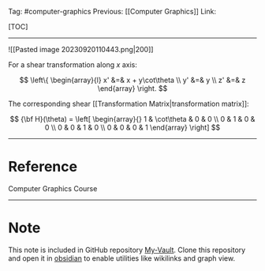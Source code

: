 Tag: #computer-graphics 
Previous: [[Computer Graphics]]
Link: 

[TOC]

---

![[Pasted image 20230920110443.png|200]]

For a shear transformation along $x$ axis:

$$
\left\{
	\begin{array}{l}
		x' &=& x + y\cot\theta \\
		y' &=& y \\
		z' &=& z
	\end{array}
\right.
$$

The corresponding shear [[Transformation Matrix|transformation matrix]]:

$$
{\bf H}(\theta) = 
\left[
	\begin{array}{}
		1 & \cot\theta & 0 & 0 \\
		0 & 1 & 0 & 0 \\
		0 & 0 & 1 & 0 \\
		0 & 0 & 0 & 1
	\end{array}
\right]
$$

---

# Reference

Computer Graphics Course

---

# Note

This note is included in GitHub repository [My-Vault](https://github.com/LittleD3092/My-Vault.git). Clone this repository and open it in [obsidian](https://obsidian.md/) to enable utilities like wikilinks and graph view.